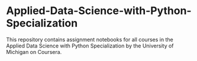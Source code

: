 # Applied-Data-Science-with-Python-Specialization
This repository contains assignment notebooks for all courses in the Applied Data Science with Python Specialization by the University of Michigan on Coursera.
